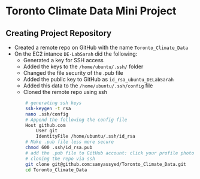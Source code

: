 # Toronto Climate Data Mini Project
## Creating Project Repository
* Created a remote repo on GitHub with the name `Toronto_Climate_Data`
* On the EC2 intance `DE-LabSarah` did the following:
    * Generated a key for SSH access
    * Added the keys to the `/home/ubuntu/.ssh/` folder
    * Changed the file security of the .pub file
    * Added the public key to GitHub as `id_rsa_ubuntu_DELabSarah`
    * Added this data to the `/home/ubuntu/.ssh/config` file
    * Cloned the remote repo using ssh
    ```bash
        # generating ssh keys    
        ssh-keygen -t rsa
        nano .ssh/config
        # Append the following the config file
        Host github.com
            User git
            IdentityFile /home/ubuntu/.ssh/id_rsa
        # Make .pub file less more secure 
        chmod 600 .ssh/id_rsa.pub
        # add the .pub file to GitHub account: click your profile photo -> Settings-> SSH and GPG keys -> New SSH key or Add SSH key
        # cloning the repo via ssh
        git clone git@github.com:sanyassyed/Toronto_Climate_Data.git
        cd Toronto_Climate_Data

    ```